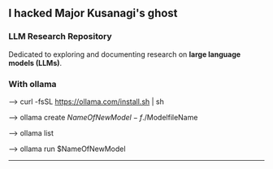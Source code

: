 ## I hacked Major Kusanagi's ghost

### LLM Research Repository

Dedicated to exploring and documenting research on **large language models (LLMs)**. 

### With ollama 

--> curl -fsSL https://ollama.com/install.sh | sh

--> ollama create $NameOfNewModel -f ./$ModelfileName

--> ollama list

--> ollama run $NameOfNewModel 


________________________________________________________________________________________________________________







